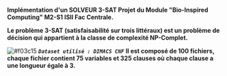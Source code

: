 **Implémentation d'un SOLVEUR 3-SAT Projet du Module "Bio-Inspired Computing" M2-S1 ISII Fac Centrale.**

**Le problème 3-SAT (satisfaisabilité sur trois littéraux) est un problème de décision qui appartient à la classe de complexité NP-Complet.**

![#f03c15](https://via.placeholder.com/15/f03c15/000000?text=+) ***`Dataset utilisé : DIMACS CNF`*** 
**Il est composé de 100 fichiers, chaque fichier contient 75 variables et 325 clauses où chaque clause a une longueur égale à 3.**

